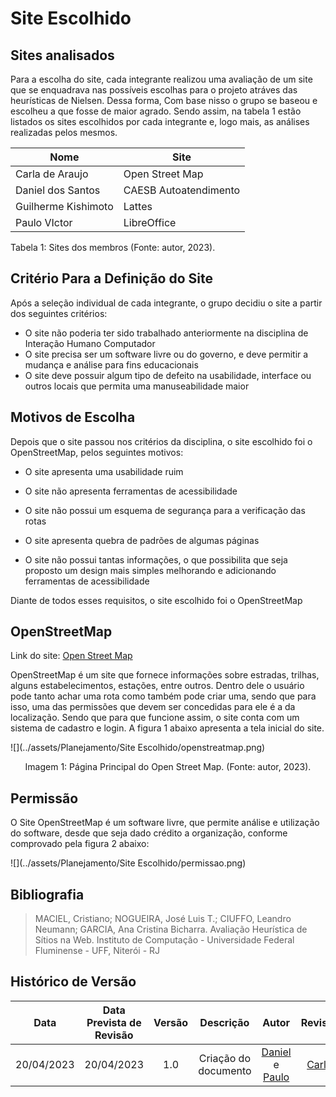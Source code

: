 # Site Escolhido

## Sites analisados

Para a escolha do site, cada integrante realizou uma avaliação de um site que se enquadrava nas possíveis escolhas para o projeto atráves das heurísticas de Nielsen. Dessa forma, Com base nisso o grupo se baseou e escolheu a que fosse de maior agrado. Sendo assim, na tabela 1 estão listados os sites escolhidos por cada integrante e, logo mais, as análises realizadas pelos mesmos.

| Nome                | Site                  | 
| ------------------- | --------------------- |  
| Carla de Araujo     | Open Street Map       | 
| Daniel dos Santos   | CAESB Autoatendimento | 
| Guilherme Kishimoto | Lattes                | 
| Paulo VIctor        | LibreOffice           |  

<p>Tabela 1: Sites dos membros (Fonte: autor, 2023).</p>

## Critério Para a Definição do Site

Após a seleção individual de cada integrante, o grupo decidiu o site a partir dos seguintes critérios:

- O site não poderia ter sido trabalhado anteriormente na disciplina de Interação Humano Computador
- O site precisa ser um software livre ou do governo, e deve permitir a mudança e análise para fins educacionais
- O site deve possuir algum tipo de defeito na usabilidade, interface ou outros locais que permita uma manuseabilidade maior

## Motivos de Escolha
Depois que o site passou nos critérios da disciplina, o site escolhido foi o OpenStreetMap, pelos seguintes motivos:

- O site apresenta uma usabilidade ruim

- O site não apresenta ferramentas de acessibilidade

- O site não possui um esquema de segurança para a verificação das rotas

- O site apresenta quebra de padrões de algumas páginas

- O site não possui tantas informações, o que possibilita que seja proposto um design mais simples melhorando e adicionando ferramentas de acessibilidade

Diante de todos esses requisitos, o site escolhido foi o OpenStreetMap

## OpenStreetMap
Link do site: <a href="https://www.openstreetmap.org/" target="_blank">Open Street Map</a>

OpenStreetMap é um site que fornece informações sobre estradas, trilhas, alguns estabelecimentos, estações, entre outros. Dentro dele o usuário pode tanto achar uma rota como também pode criar uma, sendo que para isso, uma das permissões que devem ser concedidas para ele é a da localização. Sendo que para que funcione assim, o site conta com um sistema de cadastro e login.
A figura 1 abaixo apresenta a tela inicial do site.

![](../assets/Planejamento/Site Escolhido/openstreatmap.png)

<p><center>Imagem 1: Página Principal do Open Street Map. (Fonte: autor, 2023).</center></p>

## Permissão
O Site OpenStreetMap é um software livre, que permite análise e utilização do software, desde que seja dado crédito a organização, conforme comprovado pela figura 2 abaixo:

![](../assets/Planejamento/Site Escolhido/permissao.png)

## Bibliografia

> MACIEL, Cristiano; NOGUEIRA, José Luis T.; CIUFFO, Leandro Neumann; GARCIA, Ana Cristina Bicharra. Avaliação Heurística de Sítios na Web. Instituto de Computação - Universidade Federal Fluminense - UFF, Niterói - RJ 

## Histórico de Versão
|    Data    | Data Prevista de Revisão | Versão |      Descrição       |                                                                Autor                                                                 |               Revisor               |
| :--------: | :----------------------: | :----: | :------------------: | :----------------------------------------------------------------------------------------------------------------------------------: | :---------------------------------: |
| 20/04/2023 |        20/04/2023        |  1.0   | Criação do documento | [Daniel](https://github.com/daniel-de-sousa) e [Paulo](https://github.com/PauloVictorFS)  | [Carla](https://github.com/ccarlaa) |